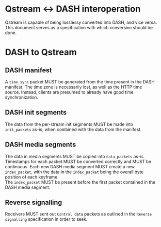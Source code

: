 Qstream <-> DASH interoperation
===============================

Qstream is capable of being losslessy converted into DASH, and vice versa.
This document serves as a specification with which conversion should be done.

DASH to Qstream
===============

DASH manifest
-------------
A `time_sync` packet MUST be generated from the time present in the DASH manifest.
The time zone is necessarily lost, as well as the HTTP time source. Instead, clients
are presumed to already have good time synchronization.

DASH init segments
------------------
The data from the per-stream init segments MUST be made into `init_packets` as-is,
when combined with the data from the manifest.

DASH media segments
-------------------
The data in media segments MUST be copied into `data_packets` as-is. Timestamps
for each packet MUST be converted correctly and MUST be continuous.
Each new DASH media segment MUST create a new `index_packet`, with the data in
the `index_packet` being the overall byte position of each keyframe.</br>
The `index_packet` MUST be present before the first packet contained in the DASH
media segment.

Reverse signalling
------------------
Receivers MUST sent out `Control data` packets as outlined in the `Reverse signalling`
specification in order to seek.
